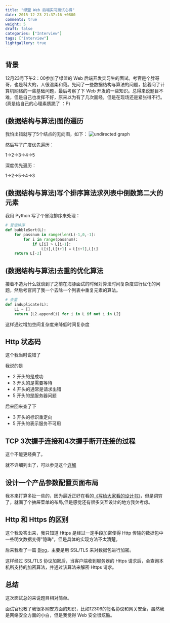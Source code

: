 ```yaml
---
title: "绿盟 Web 后端实习面试心得"
date: 2015-12-23 21:37:16 +0800
comments: true
weight: 5
draft: false
categories: ["Interview"]
tags: ["Interview"]
lightgallery: true
---
```

## 背景
12月23号下午2：00参加了绿盟的 Web 后端开发实习生的面试。考官是个胖哥哥，也是科大的，人很温柔和蔼。先问了一些数据结构与算法的问题，接着问了计算机网络的一些基础问题，最后考察了下 Web 开发的一些知识。总得来说题目不难，但是自己也发挥不好，原来以为有了几次面经，但是在现场还是紧张得不行。 (真是给自己的心理素质跪了 ：P)
<!--more-->

## (数据结构与算法)图的遍历
我怕出错就写了5个结点的无向图，如下：
![undirected graph](http://thehackercat-hackercat.stor.sinaapp.com/tulun.jpg)

然后写了广度优先遍历：

1->2->3->4->5

深度优先遍历：

1->2->5->4->3

## (数据结构与算法)写个排序算法求列表中倒数第二大的元素
我用 Python 写了个冒泡排序来处理：

``` python
# 冒泡排序
def bubbleSort(L):
    for passnum in range(len(L)-1,0,-1):
        for i in range(passnum):
            if L[i] > L[i+1]:
				L[i],L[i+1] = L[i+1],L[i]
    return L[-2]
```

## (数据结构与算法)去重的优化算法
接着不造为什么就谈到了之前在海豚面试的时候对算法时间复杂度进行优化的问题，然后考官问了我一个去除一个列表中重复元素的算法。

``` python
# 去重
def induplicate(L):
	L1 = []
	return [L2.append(i) for i in L if not i in L2]
```
这样通过增加空间复杂度来降低时间复杂度

## Http 状态码
这个我当时说错了

我说的是

- 2 开头的是成功
- 3 开头的是需要等待
- 4 开头的通常是请求出错
- 5 开头的是服务器问题

后来回来查了下

- 3 开头的标识重定向
- 5 开头的表示服务不可用

## TCP 3次握手连接和4次握手断开连接的过程
这个不能更经典了。

就不详细列出了，可以参见这个[详解](http://blog.csdn.net/zhuying_linux/article/details/7449403)

## 设计一个产品参数配置页面布局
我本来打算多扯一些的，因为最近正好在看的[《写给大家看的设计书》](http://book.douban.com/subject/3323633/)，但是词穷了，就画了个抽屉菜单的布局,但是感觉还有很多交互设计的地方我欠考虑。

## Http 和 Https 的区别
这个我没答出来，我只知道 Https 是经过一定手段加密使得 Http 传输的数据包中一些明文数据变得"隐晦"，但是具体的实现方法不太清楚。

后来我看了一篇 [Blog](http://www.fenesky.com/blog/2014/07/19/how-https-works.html)，主要是用 SSL/TLS 来对数据包进行加密。

这样经过 SSL/TLS 协议加密后，当客户端收到服务器的 Https 请求后，会查询本机所支持的加密算法，并通过该算法来解密 Https 请求。
## 总结
这次面试总的来说题目相对简单。

面试官也教了我很多网安方面的知识，比如12306的签名协议和网关安全，虽然我是网络安全方面的小白，但是我觉得 Web 安全很炫酷。
